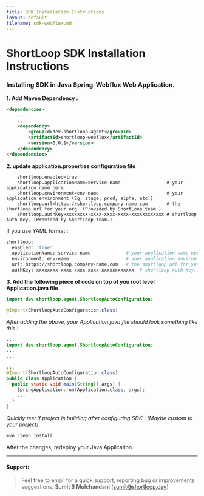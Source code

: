 ```yaml
---
title: SDK Installation Instructions
layout: default
filename: sdk-webflux.md
--- 
```



# ShortLoop SDK Installation Instructions

### Installing SDK in **Java Spring-Webflux**  Web Application.

**1. Add Maven Dependency :**

```xml
<dependencies>
    ...
    ...
    <dependency>
        <groupId>dev.shortloop.agent</groupId>
        <artifactId>shortloop-webflux</artifactId>
        <version>0.0.1</version>
    </dependency>
</dependencies>
```
**2. update application.properties configuration file**

```
    shortloop.enabled=true
    shortloop.applicationName=service-name                 # your application name here
    shortloop.environment=env-name                         # your application environment (Eg. stage, prod, alpha, etc.)
    shortloop.url=https://shortloop.company-name.com       # the shortloop url for your org. (Provided by ShortLoop team.)
    shortloop.authKey=xxxxxxxx-xxxx-xxxx-xxxx-xxxxxxxxxxxx # shortloop Auth Key. (Provided by ShortLoop team.)
```

If you use YAML format : 
```bash
shortloop:
  enabled: 'true'
  applicationName: service-name             # your application name here.
  environment: env-name                     # your application environment (Eg. stage, prod, alpha, etc.)
  url: https://shortloop.company-name.com   # the shortloop url for your org. (Provided by ShortLoop team.)
  authKey: xxxxxxxx-xxxx-xxxx-xxxx-xxxxxxxxxxxx  # shortloop Auth Key. (Provided by ShortLoop team.)

```


**3. Add the following piece of code on top of you root level Application.java file**


```Java
import dev.shortloop.agent.ShortloopAutoConfiguration;
```


```Java
@Import(ShortloopAutoConfiguration.class)
```


*After adding the above, your Application.java file should look something like this :*

```java
... 
import dev.shortloop.agent.ShortloopAutoConfiguration;
...
...

...
@Import(ShortloopAutoConfiguration.class)
public class Application {
  public static void main(String[] args) {
    SpringApplication.run(Application.class, args);
    ...
  }
}

```

*Quickly test if project is building after configuring SDK :  (Maybe custom to your project)*

```bash
mvn clean install
```

After the changes, redeploy your Java Application.


---

#### Support: 
> Feel free to email for a quick support, reporting bug or improvements suggestions.
**Sumit B Mulchandani** (sumit@shortloop.dev)